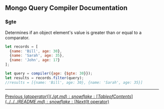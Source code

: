 ## Mongo Query Compiler Documentation

### $gte

Determines if an object element's value is greater than or equal to a comparator.

```javascript
let records = [
  {name: 'Bill', age: 30},
  {name: 'Sarah', age: 35},
  {name: 'John', age: 17}
];

let query = compiler({age: {$gte: 30}});
let results = records.filter(query);
//results = [{name: 'Bill', age: 30}, {name: 'Sarah', age: 35}]
```

---

[Previous ($gt operator)](./gt.md) :snowflake: 
[Table of Contents](../../../README.md) :snowflake: 
[Next ($lt operator)](./lt.md)
